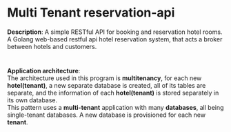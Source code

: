 # Multi Tenant reservation-api

**Description**:   A simple RESTful API for booking and reservation hotel rooms. <br>
A Golang web-based restful api hotel reservation system, that acts a broker between hotels and customers.
# 

**Application architecture**:<br>
The architecture used in this program is **multitenancy**, for each new **hotel(tenant)**, a new separate database is created, all of its tables are separate, and the information of each **hotel(tenant)** is stored separately in its own database. <br>
This pattern uses a **multi-tenant** application with many **databases**, all being single-tenant databases. A new database is provisioned for each new **tenant**.
 
